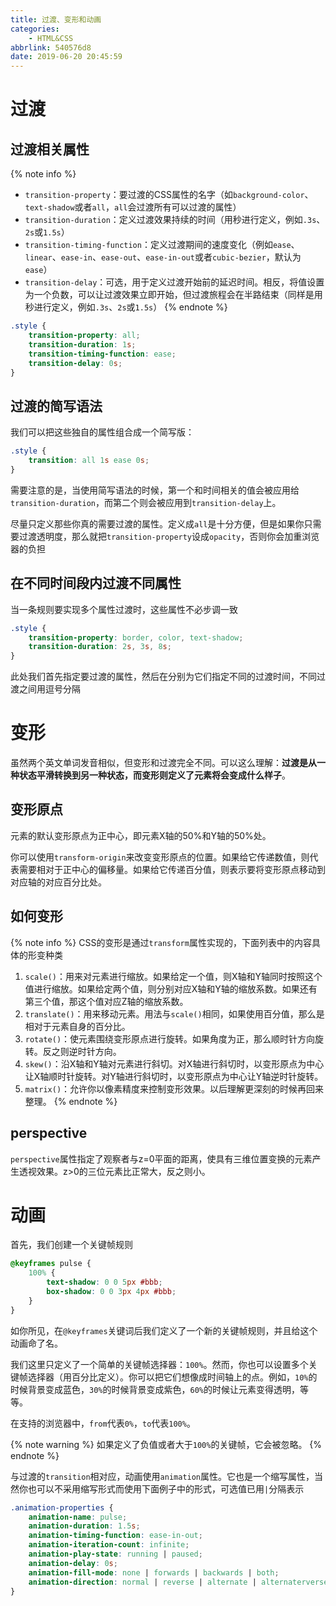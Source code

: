 ```yaml
---
title: 过渡、变形和动画
categories:
    - HTML&CSS
abbrlink: 540576d8
date: 2019-06-20 20:45:59
---
```



# 过渡

## 过渡相关属性

{% note info %}
- `transition-property`：要过渡的CSS属性的名字（如`background-color`、`text-shadow`或者`all`，`all`会过渡所有可以过渡的属性）
- `transition-duration`：定义过渡效果持续的时间（用秒进行定义，例如`.3s`、`2s`或`1.5s`）
- `transition-timing-function`：定义过渡期间的速度变化（例如`ease`、`linear`、`ease-in`、`ease-out`、`ease-in-out`或者`cubic-bezier`，默认为`ease`）
- `transition-delay`：可选，用于定义过渡开始前的延迟时间。相反，将值设置为一个负数，可以让过渡效果立即开始，但过渡旅程会在半路结束（同样是用秒进行定义，例如`.3s`、`2s`或`1.5s`）
{% endnote %}

```css
.style {
    transition-property: all;
    transition-duration: 1s;
    transition-timing-function: ease;
    transition-delay: 0s;
}
```

## 过渡的简写语法

我们可以把这些独自的属性组合成一个简写版：

```css
.style {
    transition: all 1s ease 0s;
}
```

需要注意的是，当使用简写语法的时候，第一个和时间相关的值会被应用给`transition-duration`，而第二个则会被应用到`transition-delay`上。

尽量只定义那些你真的需要过渡的属性。定义成`all`是十分方便，但是如果你只需要过渡透明度，那么就把`transition-property`设成`opacity`，否则你会加重浏览器的负担

## 在不同时间段内过渡不同属性

当一条规则要实现多个属性过渡时，这些属性不必步调一致

```css
.style {
    transition-property: border, color, text-shadow;
    transition-duration: 2s, 3s, 8s;
}
```

此处我们首先指定要过渡的属性，然后在分别为它们指定不同的过渡时间，不同过渡之间用逗号分隔

# 变形

虽然两个英文单词发音相似，但变形和过渡完全不同。可以这么理解：**过渡是从一种状态平滑转换到另一种状态，而变形则定义了元素将会变成什么样子**。

## 变形原点

元素的默认变形原点为正中心，即元素X轴的50%和Y轴的50%处。

你可以使用`transform-origin`来改变变形原点的位置。如果给它传递数值，则代表需要相对于正中心的偏移量。如果给它传递百分值，则表示要将变形原点移动到对应轴的对应百分比处。

## 如何变形

{% note info %}
CSS的变形是通过`transform`属性实现的，下面列表中的内容具体的形变种类
1. `scale()`：用来对元素进行缩放。如果给定一个值，则X轴和Y轴同时按照这个值进行缩放。如果给定两个值，则分别对应X轴和Y轴的缩放系数。如果还有第三个值，那这个值对应Z轴的缩放系数。
2. `translate()`：用来移动元素。用法与`scale()`相同，如果使用百分值，那么是相对于元素自身的百分比。
3. `rotate()`：使元素围绕变形原点进行旋转。如果角度为正，那么顺时针方向旋转。反之则逆时针方向。
4. `skew()`：沿X轴和Y轴对元素进行斜切。对X轴进行斜切时，以变形原点为中心让X轴顺时针旋转。对Y轴进行斜切时，以变形原点为中心让Y轴逆时针旋转。
5. `matrix()`：允许你以像素精度来控制变形效果。以后理解更深刻的时候再回来整理。
{% endnote %}

## perspective

`perspective`属性指定了观察者与z=0平面的距离，使具有三维位置变换的元素产生透视效果。z>0的三位元素比正常大，反之则小。

# 动画

首先，我们创建一个关键帧规则

```css
@keyframes pulse {
    100% {
        text-shadow: 0 0 5px #bbb;
        box-shadow: 0 0 3px 4px #bbb;
    }
}
```

如你所见，在`@keyframes`关键词后我们定义了一个新的关键帧规则，并且给这个动画命了名。

我们这里只定义了一个简单的关键帧选择器：`100%`。然而，你也可以设置多个关键帧选择器（用百分比定义）。你可以把它们想像成时间轴上的点。例如，`10%`的时候背景变成蓝色，`30%`的时候背景变成紫色，`60%`的时候让元素变得透明，等等。

在支持的浏览器中，`from`代表`0%`，`to`代表`100%`。

{% note warning %}
如果定义了负值或者大于`100%`的关键帧，它会被忽略。
{% endnote %}

与过渡的`transition`相对应，动画使用`animation`属性。它也是一个缩写属性，当然你也可以不采用缩写形式而使用下面例子中的形式，可选值已用`|`分隔表示

```css
.animation-properties {
    animation-name: pulse;
    animation-duration: 1.5s;
    animation-timing-function: ease-in-out;
    animation-iteration-count: infinite;
    animation-play-state: running | paused;
    animation-delay: 0s;
    animation-fill-mode: none | forwards | backwards | both;
    animation-direction: normal | reverse | alternate | alternaterverse;
}
```

